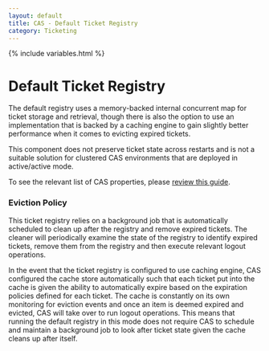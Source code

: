 ```yaml
---
layout: default
title: CAS - Default Ticket Registry
category: Ticketing
---
```


{% include variables.html %}

# Default Ticket Registry

The default registry uses a memory-backed internal concurrent map for ticket storage and retrieval, though there is also the option to use an implementation that is backed by a caching engine to gain slightly better performance when it comes to evicting expired tickets.

This component does not preserve ticket state across restarts and is not a suitable solution
for clustered CAS environments that are deployed in active/active mode.

To see the relevant list of CAS properties, please [review this guide](../configuration/Configuration-Properties.html#inmemory-ticket-registry).

### Eviction Policy

This ticket registry relies on a background job that is automatically scheduled to clean up after the registry and remove expired tickets. The cleaner will periodically examine the state of the registry to identify expired tickets, remove them from the registry and then execute relevant logout operations.

In the event that the ticket registry is configured to use caching engine, CAS configured the cache store automatically such that each ticket put into the cache is given the ability to automatically expire based on the expiration policies defined for each ticket. The cache is constantly on its own monitoring for eviction events and once an item is deemed expired and evicted, CAS will take over to run logout operations. This means that running the default registry in this mode does not require CAS to schedule and maintain a background job to look after ticket state given the cache cleans up after itself.
